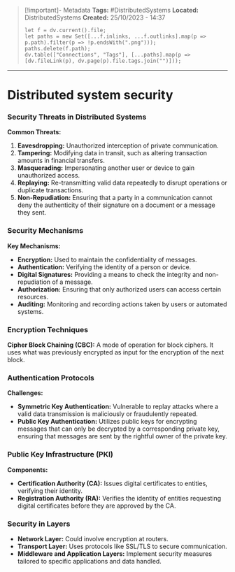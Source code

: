 > [!important]- Metadata
> **Tags:** #DistributedSystems 
> **Located:** DistributedSystems
> **Created:** 25/10/2023 - 14:37
> ```dataviewjs
> let f = dv.current().file;
> let paths = new Set([...f.inlinks, ...f.outlinks].map(p => p.path).filter(p => !p.endsWith(".png")));
> paths.delete(f.path);
> dv.table(["Connections", "Tags"], [...paths].map(p => [dv.fileLink(p), dv.page(p).file.tags.join("")]));
> ```

___
# Distributed system security
### Security Threats in Distributed Systems

**Common Threats:**

1. **Eavesdropping:** Unauthorized interception of private communication.
2. **Tampering:** Modifying data in transit, such as altering transaction amounts in financial transfers.
3. **Masquerading:** Impersonating another user or device to gain unauthorized access.
4. **Replaying:** Re-transmitting valid data repeatedly to disrupt operations or duplicate transactions.
5. **Non-Repudiation:** Ensuring that a party in a communication cannot deny the authenticity of their signature on a document or a message they sent.

### Security Mechanisms

**Key Mechanisms:**

- **Encryption:** Used to maintain the confidentiality of messages.
- **Authentication:** Verifying the identity of a person or device.
- **Digital Signatures:** Providing a means to check the integrity and non-repudiation of a message.
- **Authorization:** Ensuring that only authorized users can access certain resources.
- **Auditing:** Monitoring and recording actions taken by users or automated systems.

### Encryption Techniques

**Cipher Block Chaining (CBC):** A mode of operation for block ciphers. It uses what was previously encrypted as input for the encryption of the next block.

### Authentication Protocols

**Challenges:**

- **Symmetric Key Authentication:** Vulnerable to replay attacks where a valid data transmission is maliciously or fraudulently repeated.
- **Public Key Authentication:** Utilizes public keys for encrypting messages that can only be decrypted by a corresponding private key, ensuring that messages are sent by the rightful owner of the private key.

### Public Key Infrastructure (PKI)

**Components:**

- **Certification Authority (CA):** Issues digital certificates to entities, verifying their identity.
- **Registration Authority (RA):** Verifies the identity of entities requesting digital certificates before they are approved by the CA.

### Security in Layers

- **Network Layer:** Could involve encryption at routers.
- **Transport Layer:** Uses protocols like SSL/TLS to secure communication.
- **Middleware and Application Layers:** Implement security measures tailored to specific applications and data handled.